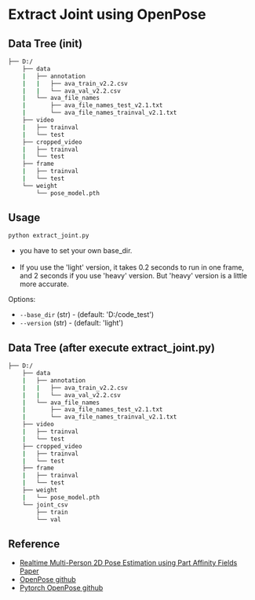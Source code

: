 # Extract Joint using OpenPose

## Data Tree (init)
```bash
├── D:/
    ├── data
    |   ├── annotation
    |   |   ├── ava_train_v2.2.csv
    |   |   └── ava_val_v2.2.csv
    |   └── ava_file_names
    |       ├── ava_file_names_test_v2.1.txt
    |       └── ava_file_names_trainval_v2.1.txt
    ├── video
    |   ├── trainval
    |   └── test
    ├── cropped_video
    |   ├── trainval
    |   └── test
    ├── frame
    |   ├── trainval
    |   └── test
    └── weight
        └── pose_model.pth
```

## Usage
```python
python extract_joint.py
```
- you have to set your own base_dir.<br><br>
- If you use the 'light' version, it takes 0.2 seconds to run in one frame, and 2 seconds if you use 'heavy' version. But 'heavy' version is a little more accurate.

Options:
- `--base_dir` (str) - (default: 'D:/code_test')
- `--version` (str) - (default: 'light')

## Data Tree (after execute extract_joint.py)
```bash
├── D:/
    ├── data
    |   ├── annotation
    |   |   ├── ava_train_v2.2.csv
    |   |   └── ava_val_v2.2.csv
    |   └── ava_file_names
    |       ├── ava_file_names_test_v2.1.txt
    |       └── ava_file_names_trainval_v2.1.txt
    ├── video
    |   ├── trainval
    |   └── test
    ├── cropped_video
    |   ├── trainval
    |   └── test
    ├── frame
    |   ├── trainval
    |   └── test
    ├── weight
    |   └── pose_model.pth
    └── joint_csv
        ├── train
        └── val
```

## Reference
- [Realtime Multi-Person 2D Pose Estimation using Part Affinity Fields Paper](https://arxiv.org/abs/1611.08050)
- [OpenPose github](https://github.com/CMU-Perceptual-Computing-Lab/openpose)
- [Pytorch OpenPose github](https://github.com/tensorboy/pytorch_Realtime_Multi-Person_Pose_Estimation)
